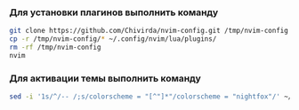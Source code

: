 ### Для установки плагинов выполнить команду

```bash
git clone https://github.com/Chivirda/nvim-config.git /tmp/nvim-config
cp -r /tmp/nvim-config/* ~/.config/nvim/lua/plugins/
rm -rf /tmp/nvim-config
nvim
```

### Для активации темы выполнить команду

```bash
sed -i '1s/^/-- /;s/colorscheme = "[^"]*"/colorscheme = "nightfox"/' ~/.config/nvim/lua/plugins/astroui.lua
```

